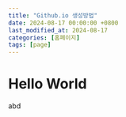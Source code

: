 ```yaml
---
title: "Github.io 생성방법"
date: 2024-08-17 00:00:00 +0800
last_modified_at: 2024-08-17
categories: [홈페이지]
tags: [page]
---
```


# Hello World

abd